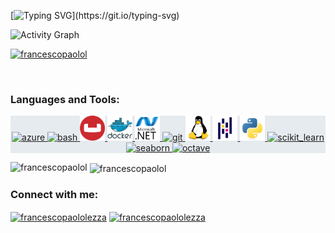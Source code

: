 [![Typing SVG](https://readme-typing-svg.demolab.com?font=Fira+Code&size=16&duration=1000&pause=250&color=8ebf42&multiline=true&width=600&height=190&repeat=false&lines=Hi+there+%F0%9F%91%8B%2C+I'm+Francesco;I+am+a+software+engineer+analyst+who+specializes;in+Python+and+C%23.;I+am+passionate+about+AI+so+my+code+involves+developing+AI;models+using+Pandas%2C+Scikit-learn%2C+and+Jupyter+notebook.;I+love+solving+coding+challenges+and+relish+;opportunities+to+push+my+skills+to+the+limit.+;Welcome+to+my+GitHub+repository!)](https://git.io/typing-svg)

![Activity Graph](https://github-readme-activity-graph.vercel.app/graph?username=francescopaolol&bg_color=0d1117&color=ffffff&line=00b3ff&point=f9fafa&area=true&hide_border=true)

<p align="left"> 
	<a href="https://github.com/ryo-ma/github-profile-trophy">
		<img src="https://github-profile-trophy.vercel.app/?username=francescopaolol" alt="francescopaolol" />
	</a> 
</p>

</br>


<h3 align="left"><b>Languages and Tools</b>:</h3>
<p align="center" style="background-size: cover; box-shadow: inset 0 0 0 1000px #e6ebef"> 
	<a href="https://azure.microsoft.com/en-in/" target="_blank" rel="noreferrer"> 
		<img src="https://www.vectorlogo.zone/logos/microsoft_azure/microsoft_azure-icon.svg" alt="azure" width="40" height="40"/> 
	</a> 
	<a href="https://www.gnu.org/software/bash/" target="_blank" rel="noreferrer"> 
		<img src="https://www.vectorlogo.zone/logos/gnu_bash/gnu_bash-icon.svg" alt="bash" width="40" height="40"/> 
	</a> 
	<a href="https://docs.couchbase.com/server/current/introduction/intro.html" target="_blank" rel="noreferrer"> 
		<img src="couchbase-logo.jpg" alt="couchbaseserver" width="40" height="40"/> 
	</a> 
	<a href="https://www.docker.com/" target="_blank" rel="noreferrer"> 
		<img src="https://raw.githubusercontent.com/devicons/devicon/master/icons/docker/docker-original-wordmark.svg" alt="docker" width="40" height="40"/> 
	</a> 
	<a href="https://dotnet.microsoft.com/" target="_blank" rel="noreferrer"> 
		<img src="https://raw.githubusercontent.com/devicons/devicon/master/icons/dot-net/dot-net-original-wordmark.svg" alt="dotnet" width="40" height="40"/> 
	</a> 
	<a href="https://git-scm.com/" target="_blank" rel="noreferrer"> 
		<img src="https://www.vectorlogo.zone/logos/git-scm/git-scm-icon.svg" alt="git" width="40" height="40"/> 
	</a> 
	<!-- <a href="https://kubernetes.io" target="_blank" rel="noreferrer"> 
		<img src="https://www.vectorlogo.zone/logos/kubernetes/kubernetes-icon.svg" alt="kubernetes" width="40" height="40"/> 
	</a> -->
	<a href="https://www.linux.org/" target="_blank" rel="noreferrer"> 
		<img src="https://raw.githubusercontent.com/devicons/devicon/master/icons/linux/linux-original.svg" alt="linux" width="40" height="40"/> 
	</a> 
	<!-- <a href="https://www.mongodb.com/" target="_blank" rel="noreferrer"> 
		<img src="https://raw.githubusercontent.com/devicons/devicon/master/icons/mongodb/mongodb-original-wordmark.svg" alt="mongodb" width="40" height="40"/> 
	</a> -->
	<!-- <a href="https://www.microsoft.com/en-us/sql-server" target="_blank" rel="noreferrer"> 
		<img src="https://www.svgrepo.com/show/303229/microsoft-sql-server-logo.svg" alt="mssql" width="40" height="40"/> 
	</a> -->
	<a href="https://pandas.pydata.org/" target="_blank" rel="noreferrer"> 
		<img src="https://raw.githubusercontent.com/devicons/devicon/2ae2a900d2f041da66e950e4d48052658d850630/icons/pandas/pandas-original.svg" alt="pandas" width="40" height="40"/> 
	</a> 
	<!-- <a href="https://postman.com" target="_blank" rel="noreferrer"> 
		<img src="https://www.vectorlogo.zone/logos/getpostman/getpostman-icon.svg" alt="postman" width="40" height="40"/> 
	</a> --> 
	<a href="https://www.python.org" target="_blank" rel="noreferrer"> 
		<img src="https://raw.githubusercontent.com/devicons/devicon/master/icons/python/python-original.svg" alt="python" width="40" height="40"/> 
	</a> 
	<a href="https://scikit-learn.org/" target="_blank" rel="noreferrer"> 
		<img src="https://upload.wikimedia.org/wikipedia/commons/0/05/Scikit_learn_logo_small.svg" alt="scikit_learn" width="40" height="40"/> 
	</a> 
	<a href="https://seaborn.pydata.org/" target="_blank" rel="noreferrer"> 
		<img src="https://seaborn.pydata.org/_images/logo-mark-lightbg.svg" alt="seaborn" width="40" height="40"/> 
	</a> 
	<!-- <a href="https://www.sqlite.org/" target="_blank" rel="noreferrer"> 
		<img src="https://www.vectorlogo.zone/logos/sqlite/sqlite-icon.svg" alt="sqlite" width="40" height="40"/> 
	</a> --> 
	<a href="https://github.com/gnu-octave" target="_blank" rel="noreferrer"> 
		<img src="https://avatars.githubusercontent.com/u/5480630?s=200&v=4" alt="octave" width="40" height="40"/>
	</a> 
</p>

<p><img align="left" src="https://github-readme-stats.vercel.app/api/top-langs?username=francescopaolol&show_icons=true&theme=dark&locale=en&layout=compact" alt="francescopaolol" /></p>

<p>&nbsp;<img align="center" src="https://github-readme-stats.vercel.app/api?username=francescopaolol&show_icons=true&theme=dark&locale=en" alt="francescopaolol" /></p>

<!-- see https://github.com/marketplace/actions/generate-snake-game-from-github-contribution-grid
	![Snake animation](https://github.com/FrancescoPaoloL/FrancescoPaoloL/github-contribution-grid-snake.svg)
-->

<h3 align="left">Connect with me:</h3>
<p align="left"></p>
<a href="https://www.linkedin.com/in/francescopl/" target="blank"><img align="center" src="https://raw.githubusercontent.com/rahuldkjain/github-profile-readme-generator/master/src/images/icons/Social/linked-in-alt.svg" alt="francescopaololezza" height="20" width="30" /></a>
<a href="https://www.kaggle.com/francescopaolol" target="blank"><img align="center" src="https://raw.githubusercontent.com/rahuldkjain/github-profile-readme-generator/master/src/images/icons/Social/kaggle.svg" alt="francescopaololezza" height="20" width="30" /></a>

<!--
**FrancescoPaoloL/FrancescoPaoloL** is a ✨ _special_ ✨ repository because its `README.md` (this file) appears on your GitHub profile.

Here are some ideas to get you started:

- 🔭 I’m currently working on ...
- 🌱 I’m currently learning ...
- 👯 I’m looking to collaborate on ...
- 🤔 I’m looking for help with ...
- 💬 Ask me about ...
- 📫 How to reach me: ...
- 😄 Pronouns: ...
- ⚡ Fun fact: ...
-->
